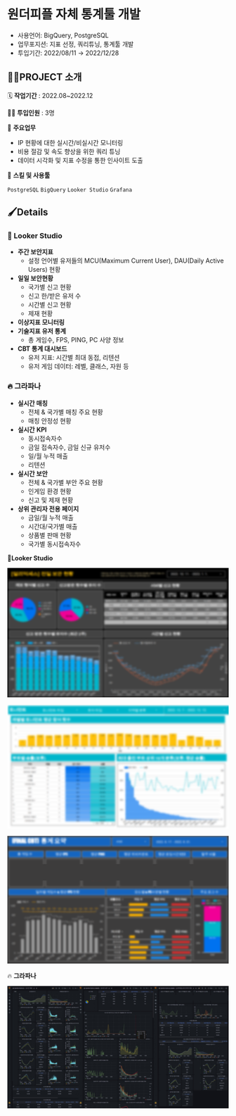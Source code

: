 # 원더피플 자체 통계툴 개발

- 사용언어: BigQuery, PostgreSQL
- 업무포지션: 지표 선정, 쿼리튜닝, 통계툴 개발
- 투입기간: 2022/08/11 → 2022/12/28

## 👩‍🏫PROJECT 소개

🗓️ **작업기간** : 2022.08~2022.12

👨‍💻 **투입인원** : 3명

📒 **주요업무** 

- IP 현황에 대한 실시간/비실시간 모니터링
- 비용 절감 및 속도 향상을 위한 쿼리 튜닝
- 데이터 시각화 및 지표 수정을 통한 인사이트 도출

🌱 **스킬 및 사용툴**

`PostgreSQL` `BigQuery` `Looker Studio` `Grafana`  

## 🖌️Details

### 🔎 Looker Studio

- **주간 보안지표**
    - 설정 언어별 유저들의 MCU(Maximum Current User), DAU(Daily Active Users) 현황
- **일일 보안현황**
    - 국가별 신고 현황
    - 신고 한/받은 유저 수
    - 시간별 신고 현황
    - 제재 현황
- **이상지표 모니터링**
- **기술지표 유저 통계**
    - 총 게임수, FPS, PING, PC 사양 정보
- **CBT 통계 대시보드**
    - 유저 지표: 시간별 최대 동접, 리텐션
    - 유저 게임 데이터: 레벨, 클래스, 자원 등

### 🔥 그라파나

- **실시간 매칭**
    - 전체 & 국가별 매칭 주요 현황
    - 매칭 안정성 현황
- **실시간** **KPI**
    - 동시접속자수
    - 금일 접속자수, 금일 신규 유저수
    - 일/월 누적 매출
    - 리텐션
- **실시간 보안**
    - 전체 & 국가별 부안 주요 현황
    - 인게임 환경 현황
    - 신고 및 제재 현황
- **상위 관리자 전용 페이지**
    - 금일/월 누적 매출
    - 시간대/국가별 매출
    - 상품별 판매 현황
    - 국가별 동시접속자수

🔎**Looker Studio**

![](wp_dashboard/Untitled.png)

![](wp_dashboard/Untitled%201.png)

![](wp_dashboard/Untitled%202.png)

🔥 **그라파나**

![](wp_dashboard/Untitled%203.png)
